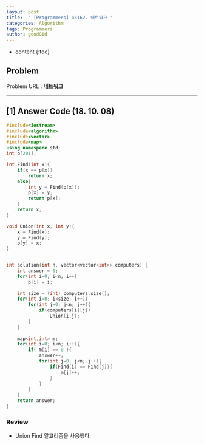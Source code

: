 ```yaml
---
layout: post
title:  " [Programmers] 43162. 네트워크 "
categories: Algorithm
tags: Programmers
author: goodGid
---
```

* content
{:toc}

## Problem 
Problem URL : **[네트워크](https://programmers.co.kr/learn/courses/30/lessons/43162)**








---

## [1] Answer Code (18. 10. 08)

``` cpp
#include<iostream>
#include<algorithm>
#include<vector>
#include<map>
using namespace std;
int p[201];

int Find(int x){
    if(x == p[x])
        return x;
    else{
        int y = Find(p[x]);
        p[x] = y;
        return p[x];
    }
    return x;
}

void Union(int x, int y){
    x = Find(x);
    y = Find(y);
    p[y] = x;
}


int solution(int n, vector<vector<int>> computers) {
    int answer = 0;
    for(int i=0; i<n; i++)
        p[i] = i;
    
    int size = (int) computers.size();
    for(int i=0; i<size; i++){
        for(int j=0; j<n; j++){
            if(computers[i][j])
                Union(i,j);
        }
    }
    
    map<int,int> m;
    for(int i=0; i<n; i++){
        if( m[i] == 0 ){
            answer++;
            for(int j=0; j<n; j++){
                if(Find(i) == Find(j)){
                    m[j]++;
                }
            }
        }
    }   
    return answer;
}
```


### Review

* Union Find 알고리즘을 사용했다.